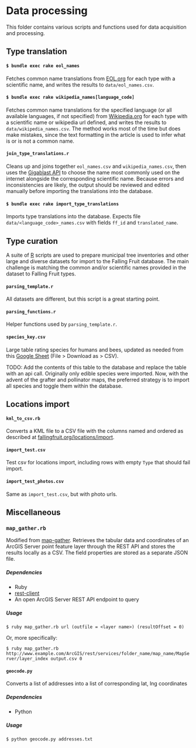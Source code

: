 Data processing
================

This folder contains various scripts and functions used for data acquisition and processing.

## Type translation

#### `$ bundle exec rake eol_names`
Fetches common name translations from [EOL.org](http://eol.org/) for each type with a scientific name, and writes the results to `data/eol_names.csv`.

#### `$ bundle exec rake wikipedia_names[language_code]`
Fetches common name translations for the specified language (or all available languages, if not specified) from [Wikipedia.org](http://wikipedia.org/) for each type with a scientific name or wikipedia url defined, and writes the results to `data/wikipedia_names.csv`. The method works most of the time but does make mistakes, since the text formatting in the article is used to infer what is or is not a common name.

#### `join_type_translations.r`
Cleans up and joins together `eol_names.csv` and `wikipedia_names.csv`, then uses the [Gigablast API](http://gigablast.com/api.html) to choose the name most commonly used on the internet alongside the corresponding scientific name. Because errors and inconsistencies are likely, the output should be reviewed and edited manually before importing the translations into the database.

#### `$ bundle exec rake import_type_translations`
Imports type translations into the database. Expects file
`data/<language_code>_names.csv` with fields `ff_id` and `translated_name`.

## Type curation

A suite of [R](https://www.r-project.org/) scripts are used to prepare municipal tree inventories and other large and diverse datasets for import to the Falling Fruit database. The main challenge is matching the common and/or scientific names provided in the dataset to Falling Fruit types.

#### `parsing_template.r`
All datasets are different, but this script is a great starting point.

#### `parsing_functions.r`
Helper functions used by `parsing_template.r`.

#### `species_key.csv`
Large table rating species for humans and bees, updated as needed from this [Google Sheet](https://docs.google.com/spreadsheets/d/1AHujFY3L6AZc3bxIw2Zhjuc7S5Keo6HWUj74MtD-O6E/edit#gid=0) (File > Download as > CSV). 

TODO: Add the contents of this table to the database and replace the table with an api call. Originally only edible species were imported. Now, with the advent of the grafter and pollinator maps, the preferred strategy is to import all species and toggle them within the database.


## Locations import

#### `kml_to_csv.rb`
Converts a KML file to a CSV file with the columns named and ordered as described at [fallingfruit.org/locations/import](https://fallingfruit.org/locations/import).

#### `import_test.csv`
Test csv for locations import, including rows with empty `Type` that should fail import.

#### `import_test_photos.csv`
Same as `import_test.csv`, but with photo urls.


## Miscellaneous

### `map_gather.rb`
Modified from [map-gather](https://github.com/caseypt/map-gather). Retrieves the tabular data and coordinates of an ArcGIS Server point feature layer through the REST API and stores the results locally as a CSV. The field properties are stored as a separate JSON file.

##### Dependencies

- Ruby
- [rest-client](https://github.com/rest-client/rest-client)
- An open ArcGIS Server REST API endpoint to query

##### Usage

`$ ruby map_gather.rb url (outfile = <layer name>) (resultOffset = 0)`

Or, more specifically:

`$ ruby map_gather.rb http://www.example.com/ArcGIS/rest/services/folder_name/map_name/MapServer/layer_index output.csv 0`


#### `geocode.py`
Converts a list of addresses into a list of corresponding lat, lng coordinates

##### Dependencies

- Python

##### Usage

`$ python geocode.py addresses.txt`

